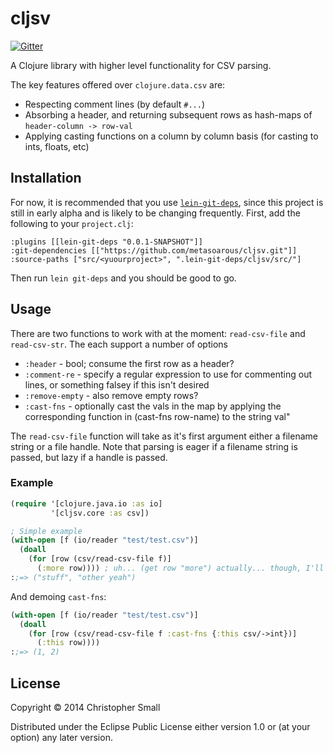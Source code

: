 # cljsv

[![Gitter](https://badges.gitter.im/Join%20Chat.svg)](https://gitter.im/metasoarous/semantic-csv?utm_source=badge&utm_medium=badge&utm_campaign=pr-badge&utm_content=badge)

A Clojure library with higher level functionality for CSV parsing.

The key features offered over `clojure.data.csv` are:

* Respecting comment lines (by default `#...`)
* Absorbing a header, and returning subsequent rows as hash-maps of `header-column -> row-val`
* Applying casting functions on a column by column basis (for casting to ints, floats, etc)

## Installation

For now, it is recommended that you use [`lein-git-deps`](https://github.com/tobyhede/lein-git-deps), since this project is still in early alpha and is likely to be changing frequently.
First, add the following to your `project.clj`:

    :plugins [[lein-git-deps "0.0.1-SNAPSHOT"]]
    :git-dependencies [["https://github.com/metasoarous/cljsv.git"]]
    :source-paths ["src/<yuourproject>", ".lein-git-deps/cljsv/src/"]

Then run `lein git-deps` and you should be good to go.

## Usage

There are two functions to work with at the moment: `read-csv-file` and `read-csv-str`.
The each support a number of options

* `:header` - bool; consume the first row as a header?
* `:comment-re` - specify a regular expression to use for commenting out lines, or something falsey if this isn't desired
* `:remove-empty` - also remove empty rows?
* `:cast-fns` - optionally cast the vals in the map by applying the corresponding function in (cast-fns row-name) to the string val"

The `read-csv-file` function will take as it's first argument either a filename string or a file handle.
Note that parsing is eager if a filename string is passed, but lazy if a handle is passed.

### Example

```clojure
(require '[clojure.java.io :as io]
         '[cljsv.core :as csv])

; Simple example
(with-open [f (io/reader "test/test.csv")]
  (doall
    (for [row (csv/read-csv-file f)]
      (:more row)))) ; uh... (get row "more") actually... though, I'll be fixing soon
:;=> ("stuff", "other yeah")
```

And demoing `cast-fns`:

```clojure
(with-open [f (io/reader "test/test.csv")]
  (doall
    (for [row (csv/read-csv-file f :cast-fns {:this csv/->int})]
      (:this row))))
:;=> (1, 2)
```

## License

Copyright © 2014 Christopher Small

Distributed under the Eclipse Public License either version 1.0 or (at
your option) any later version.

